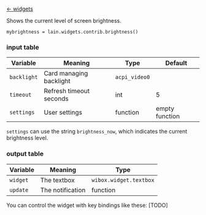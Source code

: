 [<- widgets](https://github.com/copycat-killer/lain/wiki/Widgets)

Shows the current level of screen brightness.

	mybrightness = lain.widgets.contrib.brightness()

### input table

Variable | Meaning | Type | Default
--- | --- | --- | ---
`backlight` | Card managing backlight | `acpi_video0` 
`timeout` | Refresh timeout seconds | int | 5
`settings` | User settings | function | empty function

`settings` can use the string `brightness_now`, which indicates the current brightness level.

### output table

Variable | Meaning | Type
--- | --- | ---
`widget` | The textbox | `wibox.widget.textbox`
`update` | The notification | function

You can control the widget with key bindings like these: [TODO]